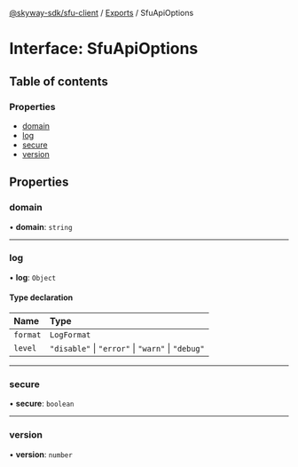 [@skyway-sdk/sfu-client](../README.md) / [Exports](../modules.md) / SfuApiOptions

# Interface: SfuApiOptions

## Table of contents

### Properties

- [domain](SfuApiOptions.md#domain)
- [log](SfuApiOptions.md#log)
- [secure](SfuApiOptions.md#secure)
- [version](SfuApiOptions.md#version)

## Properties

### domain

• **domain**: `string`

___

### log

• **log**: `Object`

#### Type declaration

| Name | Type |
| :------ | :------ |
| `format` | `LogFormat` |
| `level` | ``"disable"`` \| ``"error"`` \| ``"warn"`` \| ``"debug"`` |

___

### secure

• **secure**: `boolean`

___

### version

• **version**: `number`
